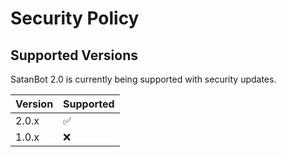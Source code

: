 # Security Policy

## Supported Versions

SatanBot 2.0 is currently being supported with security updates.

| Version | Supported          |
| ------- | ------------------ |
| 2.0.x  | :white_check_mark: |
| 1.0.x   | :x:                |

